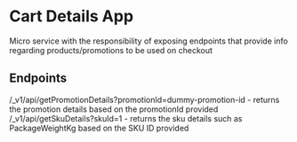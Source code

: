 # Cart Details App

Micro service with the responsibility of exposing endpoints that provide info regarding products/promotions to be used on checkout

## Endpoints
/_v1/api/getPromotionDetails?promotionId=dummy-promotion-id - returns the promotion details based on the promotionId provided
/_v1/api/getSkuDetails?skuId=1 - returns the sku details such as PackageWeightKg based on the SKU ID provided